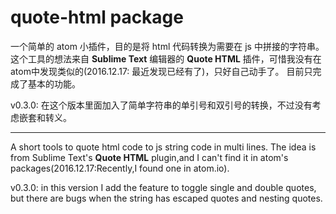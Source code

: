 # quote-html package

一个简单的 atom 小插件，目的是将 html 代码转换为需要在 js 中拼接的字符串。
这个工具的想法来自 **Sublime Text** 编辑器的 **Quote HTML** 插件，可惜我没有在atom中发现类似的(2016.12.17: 最近发现已经有了)，只好自己动手了。
目前只完成了基本的功能。

v0.3.0: 在这个版本里面加入了简单字符串的单引号和双引号的转换，不过没有考虑嵌套和转义。
*****************
A short tools to quote html code to js string code in multi lines.
The idea is from Sublime Text's **Quote HTML** plugin,and I can't find
it in atom's packages(2016.12.17:Recently,I found one in atom.io).

v0.3.0: in this version I add the feature to toggle single and double quotes, but there are bugs when the string has escaped quotes and nesting quotes.

